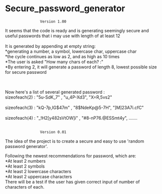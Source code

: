 # Secure_password_generator

                    Version 1.00
It seems that the code is ready and is generating seemingly 
secure and useful passwords that i may use with length of at least 12
<br>
<br>It is generated by appending at empty string:
<br> *generating a number, a symbol, lowercase char, uppercase char
<br> *the cycle continues as low as 2, and as high as 10 times
<br> *The user is asked "How many chars of each? :"
<br> *By entering 2, it will generate a password of length 8, lowest possible size  <br>for secure password

<br>
<br> Now here's a list of several generated password :
<br> sizeofeach(2) : "5u-SdK_7" , "u_4P-Xd3", "X=R,5vs2" <br>
<br> sizeofeach(3) : "kQ-7p,IG$47m" , "8$NdeKp@5-7H", "]M]23A7i.cfC" <br>
<br> sizeofeach(4) : "_!H2[y482sVtOW]i" , "#8-nP76.@ESSmt4y", .......
<br> 
<br>

                    Version 0.01
 The idea of the project is to create a secure and easy to use
 'random password generator'.
 
 Following the newest recommendations for password, which are:
  <br>*At least 2 numbers
  <br>*At least 2 symbols
  <br>*At least 2 lowercase characters
  <br>*At least 2 uppercase characters
  <br>
  There will be a test if the user has given correct input of
  number of characters of each.
  
  
 
